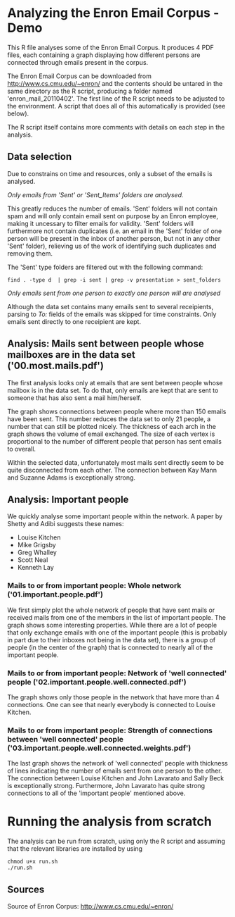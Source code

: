 # Analyzing the Enron Email Corpus - Demo

This R file analyses some of the Enron Email Corpus. It produces 4 PDF files, each containing a graph
displaying how different persons are connected through emails present in the corpus.

The Enron Email Corpus can be downloaded from http://www.cs.cmu.edu/~enron/ and the contents
should be untared in the same directory as the R script, producing a folder named 'enron_mail_20110402'.
The first line of the R script needs to be adjusted to the environment. A script that does all of this automatically is provided (see below).

The R script itself contains more comments with details on each step in the analysis.

## Data selection

Due to constrains on time and resources, only a subset of the emails is analysed.

*Only emails from 'Sent' or 'Sent_Items' folders are analysed.*

This greatly reduces the number of emails. 'Sent' folders will not contain spam and will only
contain email sent on purpose by an Enron employee, making it uncessary to filter emails for
validity. 'Sent' folders will furthermore not contain duplicates (i.e. an email in the 'Sent'
folder of one person will be present in the inbox of another person, but not in any other
'Sent' folder), relieving us of the work of identifying such duplicates and removing them.

The 'Sent' type folders are filtered out with the following command:

```
find . -type d  | grep -i sent | grep -v presentation > sent_folders
``` 

*Only emails sent from one person to exactly one person will are analysed*

Although the data set contains many emails sent to several receipients, parsing to *To:*
fields of the emails was skipped for time constraints. Only emails sent directly to one
receipient are kept.

## Analysis: Mails sent between people whose mailboxes are in the data set ('00.most.mails.pdf')

The first analysis looks only at emails that are sent between people whose mailbox is in the data set.
To do that, only emails are kept that are sent to someone that has also sent a mail him/herself.

The graph shows connections between people where more than 150 emails have been sent. This number
reduces the data set to only 21 people, a number that can still be plotted nicely. The thickness of
each arch in the graph shows the volume of email exchanged. The size of each vertex is proportional
to the number of different people that person has sent emails to overall.

Within the selected data, unfortunately most mails sent directly seem to be quite disconnected from each other.
The connection between Kay Mann and Suzanne Adams is exceptionally strong.

## Analysis: Important people

We quickly analyse some important people within the network. A paper by Shetty and Adibi suggests these names:

* Louise Kitchen
* Mike Grigsby
* Greg Whalley
* Scott Neal
* Kenneth Lay

### Mails to or from important people: Whole network ('01.important.people.pdf')

We first simply plot the whole network of people that have sent mails or received mails from one of the members
in the list of important people. The graph shows some interesting properties. While there are a lot of people
that only exchange emails with one of the important people (this is probably in part due to their inboxes not being in the data set), there is a group of people (in the center of the graph) that is connected to nearly all of the important people.

### Mails to or from important people: Network of 'well connected' people ('02.important.people.well.connected.pdf')

The graph shows only those people in the network that have more than 4 connections. One can see that nearly
everybody is connected to Louise Kitchen.

### Mails to or from important people: Strength of connections between 'well connected' people ('03.important.people.well.connected.weights.pdf')

The last graph shows the network of 'well connected' people with thickness of lines indicating the number of emails sent from one person to the other. The connection between Louise Kitchen and John Lavarato and Sally Beck is exceptionally strong. Furthermore, John Lavarato has quite strong connections to all of the 'important people' mentioned above.

# Running the analysis from scratch

The analysis can be run from scratch, using only the R script and assuming that the relevant libraries are installed by using

```
chmod u+x run.sh
./run.sh
```

## Sources

Source of Enron Corpus: http://www.cs.cmu.edu/~enron/